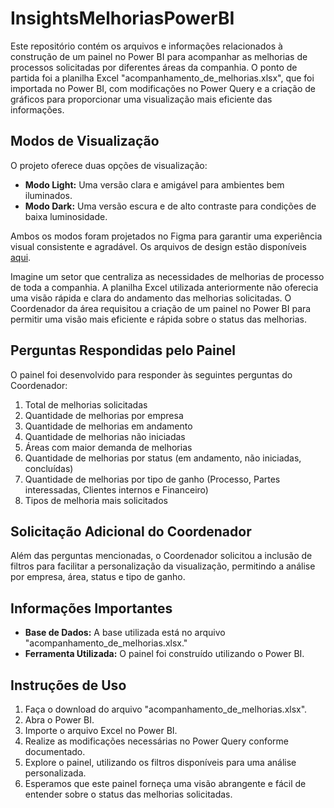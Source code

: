# InsightsMelhoriasPowerBI
Este repositório contém os arquivos e informações relacionados à construção de um painel no Power BI para acompanhar as melhorias de processos solicitadas por diferentes áreas da companhia. O ponto de partida foi a planilha Excel "acompanhamento_de_melhorias.xlsx", que foi importada no Power BI, com modificações no Power Query e a criação de gráficos para proporcionar uma visualização mais eficiente das informações.

  ## Modos de Visualização
O projeto oferece duas opções de visualização:

- **Modo Light:** Uma versão clara e amigável para ambientes bem iluminados.
- **Modo Dark:** Uma versão escura e de alto contraste para condições de baixa luminosidade.

Ambos os modos foram projetados no Figma para garantir uma experiência visual consistente e agradável. Os arquivos de design estão disponíveis [aqui](https://www.figma.com/file/BcuxnqmE1kYqWZoQ4kCr6p/BI-backgrounds?type=design&node-id=0%3A1&mode=design&t=ZSKxU4eYSYIqqVVZ-1).

Imagine um setor que centraliza as necessidades de melhorias de processo de toda a companhia. A planilha Excel utilizada anteriormente não oferecia uma visão rápida e clara do andamento das melhorias solicitadas. O Coordenador da área requisitou a criação de um painel no Power BI para permitir uma visão mais eficiente e rápida sobre o status das melhorias.

## Perguntas Respondidas pelo Painel
O painel foi desenvolvido para responder às seguintes perguntas do Coordenador:

1. Total de melhorias solicitadas
2. Quantidade de melhorias por empresa
3. Quantidade de melhorias em andamento
4. Quantidade de melhorias não iniciadas
5. Áreas com maior demanda de melhorias
6. Quantidade de melhorias por status (em andamento, não iniciadas, concluídas)
7. Quantidade de melhorias por tipo de ganho (Processo, Partes interessadas, Clientes internos e Financeiro)
8. Tipos de melhoria mais solicitados

## Solicitação Adicional do Coordenador
Além das perguntas mencionadas, o Coordenador solicitou a inclusão de filtros para facilitar a personalização da visualização, permitindo a análise por empresa, área, status e tipo de ganho.

## Informações Importantes
- **Base de Dados:** A base utilizada está no arquivo "acompanhamento_de_melhorias.xlsx."
- **Ferramenta Utilizada:** O painel foi construído utilizando o Power BI.

## Instruções de Uso
1. Faça o download do arquivo "acompanhamento_de_melhorias.xlsx".
2. Abra o Power BI.
3. Importe o arquivo Excel no Power BI.
4. Realize as modificações necessárias no Power Query conforme documentado.
6. Explore o painel, utilizando os filtros disponíveis para uma análise personalizada.
6. Esperamos que este painel forneça uma visão abrangente e fácil de entender sobre o status das melhorias solicitadas.
